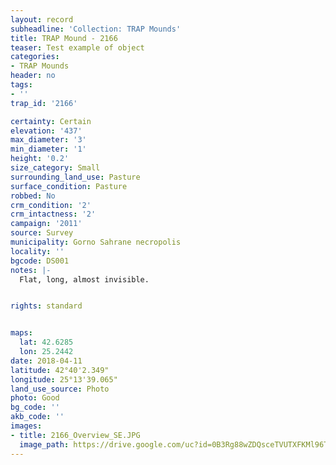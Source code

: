 ```yaml
---
layout: record
subheadline: 'Collection: TRAP Mounds'
title: TRAP Mound - 2166
teaser: Test example of object
categories:
- TRAP Mounds
header: no
tags:
- ''
trap_id: '2166'

certainty: Certain
elevation: '437'
max_diameter: '3'
min_diameter: '1'
height: '0.2'
size_category: Small
surrounding_land_use: Pasture
surface_condition: Pasture
robbed: No
crm_condition: '2'
crm_intactness: '2'
campaign: '2011'
source: Survey
municipality: Gorno Sahrane necropolis
locality: ''
bgcode: DS001
notes: |-
  Flat, long, almost invisible.


rights: standard


maps:
  lat: 42.6285
  lon: 25.2442
date: 2018-04-11
latitude: 42°40'2.349"
longitude: 25°13'39.065"
land_use_source: Photo
photo: Good
bg_code: ''
akb_code: ''
images:
- title: 2166_Overview_SE.JPG
  image_path: https://drive.google.com/uc?id=0B3Rg88wZDQsceTVUTXFKMl96TVk
---
```

